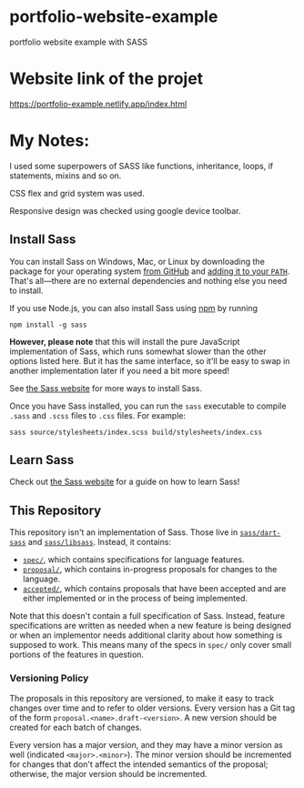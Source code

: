 # portfolio-website-example

portfolio website example with SASS

# Website link of the projet

https://portfolio-example.netlify.app/index.html

# My Notes:

I used some superpowers of SASS like functions, inheritance,
loops, if statements, mixins and so on.

CSS flex and grid system was used.

Responsive design was checked using google device toolbar.

## Install Sass

You can install Sass on Windows, Mac, or Linux by downloading the package for
your operating system [from GitHub][] and [adding it to your `PATH`][path].
That's all—there are no external dependencies and nothing else you need to
install.

[from github]: https://github.com/sass/dart-sass/releases
[path]: https://katiek2.github.io/path-doc/

If you use Node.js, you can also install Sass using [npm][] by running

[npm]: https://www.npmjs.com/

```
npm install -g sass
```

**However, please note** that this will install the pure JavaScript
implementation of Sass, which runs somewhat slower than the other options listed
here. But it has the same interface, so it'll be easy to swap in another
implementation later if you need a bit more speed!

See [the Sass website](https://sass-lang.com/install) for more ways to install
Sass.

Once you have Sass installed, you can run the `sass` executable to compile
`.sass` and `.scss` files to `.css` files. For example:

```
sass source/stylesheets/index.scss build/stylesheets/index.css
```

## Learn Sass

Check out [the Sass website](https://sass-lang.com/guide) for a guide on how to
learn Sass!

## This Repository

This repository isn't an implementation of Sass. Those live in
[`sass/dart-sass`][] and [`sass/libsass`][]. Instead, it contains:

[`sass/dart-sass`]: https://github.com/sass/dart-sass
[`sass/libsass`]: https://github.com/sass/libsass

- [`spec/`][], which contains specifications for language features.
- [`proposal/`][], which contains in-progress proposals for changes to the
  language.
- [`accepted/`][], which contains proposals that have been accepted and are
  either implemented or in the process of being implemented.

[`spec/`]: https://github.com/sass/sass/tree/master/spec
[`proposal/`]: https://github.com/sass/sass/tree/master/proposal
[`accepted/`]: https://github.com/sass/sass/tree/master/accepted

Note that this doesn't contain a full specification of Sass. Instead, feature
specifications are written as needed when a new feature is being designed or
when an implementor needs additional clarity about how something is supposed to
work. This means many of the specs in `spec/` only cover small portions of the
features in question.

### Versioning Policy

The proposals in this repository are versioned, to make it easy to track changes
over time and to refer to older versions. Every version has a Git tag of the
form `proposal.<name>.draft-<version>`. A new version should be created for each
batch of changes.

Every version has a major version, and they may have a minor version as well
(indicated `<major>.<minor>`). The minor version should be incremented for
changes that don't affect the intended semantics of the proposal; otherwise, the
major version should be incremented.
